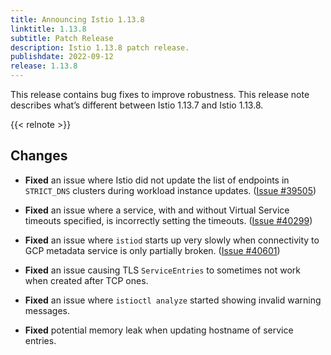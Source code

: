 ```yaml
---
title: Announcing Istio 1.13.8
linktitle: 1.13.8
subtitle: Patch Release
description: Istio 1.13.8 patch release.
publishdate: 2022-09-12
release: 1.13.8
---
```


This release contains bug fixes to improve robustness.
This release note describes what’s different between Istio 1.13.7 and Istio 1.13.8.

{{< relnote >}}

## Changes

- **Fixed** an issue where Istio did not update the list of endpoints in `STRICT_DNS` clusters during workload instance updates.  ([Issue #39505](https://github.com/istio/istio/issues/39505))

- **Fixed** an issue where a service, with and without Virtual Service timeouts specified,
  is incorrectly setting the timeouts.  ([Issue #40299](https://github.com/istio/istio/issues/40299))

- **Fixed** an issue where `istiod` starts up very slowly when
  connectivity to GCP metadata service is only partially broken.
  ([Issue #40601](https://github.com/istio/istio/issues/40601))

- **Fixed** an issue causing TLS `ServiceEntries` to sometimes not work when created after TCP ones.

- **Fixed** an issue where `istioctl analyze` started showing invalid warning messages.

- **Fixed** potential memory leak when updating hostname of service entries.

